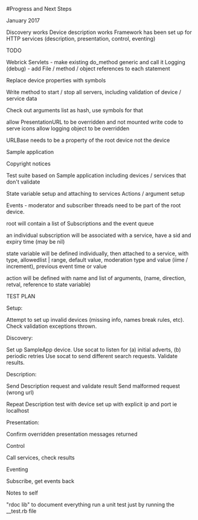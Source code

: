 #Progress and Next Steps

January 2017

Discovery works
Device description works
Framework has been set up for HTTP services (description, presentation, control, eventing)

TODO

Webrick Servlets - make existing do_method generic and call it
Logging (debug) - add File / method / object references to each statement


Replace device properties with symbols 

Write method to start / stop all servers, including validation of device / service data

Check out arguments list as hash, use symbols for that

allow PresentationURL to be overridden and not mounted
write code to serve icons
allow logging object to be overridden

URLBase needs to be a property of the root device not the device

Sample application

Copyright notices

Test suite based on Sample application including devices / services that don't validate

State variable setup and attaching to services
Actions / argument setup


Events - moderator and subscriber threads need to be part of the root device.

root will contain a list of Subscriptions and the event queue

an individual subscription will be associated with a service, have a sid and expiry time (may be nil)

state variable will be defined individually, then attached to a service, with type, allowedlist | range, default value, moderation type and value (iime / increment), previous event time or value 

action will be defined with name and list of arguments, (name, direction, retval, reference to state variable)


TEST PLAN

Setup:

Attempt to set up invalid devices (missing info, names break rules, etc).  Check validation exceptions thrown.

Discovery:

Set up SampleApp device.
Use socat to listen for (a) initial adverts, (b) periodic retries
Use socat to send different search requests.  Validate results.

Description:

Send Description request and validate result
Send malformed request (wrong url) 

Repeat Description test with device set up with explicit ip and port ie localhost

Presentation:

Confirm overridden presentation messages returned

Control

Call services, check results

Eventing

Subscribe, get events back




Notes to self

"rdoc lib" to document everything
run a unit test just by running the __test.rb file


